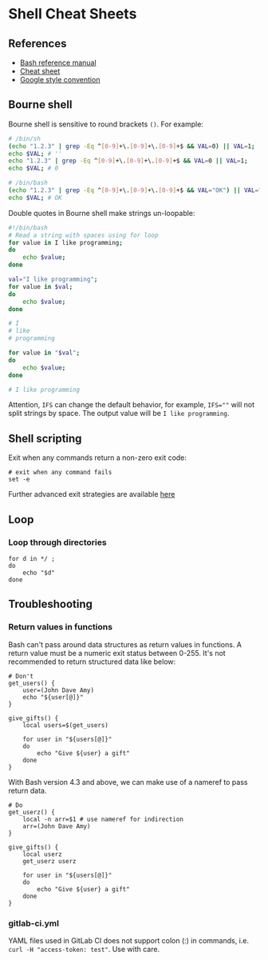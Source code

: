 # Shell Cheat Sheets


## References

- [Bash reference manual](https://www.gnu.org/savannah-checkouts/gnu/bash/manual/bash.html#index-trap-125)
- [Cheat sheet](https://gist.github.com/LeCoupa/122b12050f5fb267e75f)
- [Google style convention](https://google.github.io/styleguide/shellguide.html)

## Bourne shell

Bourne shell is sensitive to round brackets `()`. For example:

```bash
# /bin/sh
(echo "1.2.3" | grep -Eq ^[0-9]+\.[0-9]+\.[0-9]+$ && VAL=0) || VAL=1;
echo $VAL; # ''
echo "1.2.3" | grep -Eq ^[0-9]+\.[0-9]+\.[0-9]+$ && VAL=0 || VAL=1;
echo $VAL; # 0

# /bin/bash
(echo "1.2.3" | grep -Eq ^[0-9]+\.[0-9]+\.[0-9]+$ && VAL="OK") || VAL="NOK";
echo $VAL; # OK
```

Double quotes in Bourne shell make strings un-loopable:

```bash
#!/bin/bash
# Read a string with spaces using for loop
for value in I like programming;
do
    echo $value;
done

val="I like programming";
for value in $val;
do
    echo $value;
done

# I
# like
# programming

for value in "$val";
do
    echo $value;
done

# I like programming
```

Attention, `IFS` can change the default behavior, for example, `IFS=""` will not split strings by space. The output value will be `I like programming`.

## Shell scripting

Exit when any commands return a non-zero exit code:

```shell
# exit when any command fails
set -e
```

Further advanced exit strategies are available [here](https://intoli.com/blog/exit-on-errors-in-bash-scripts/)

## Loop

### Loop through directories

```shell
for d in */ ;
do
    echo "$d"
done
```

## Troubleshooting

### Return values in functions

Bash can't pass around data structures as return values in functions. A return value must be a numeric exit status between 0-255. It's not recommended to return structured data like below:

```shell
# Don't
get_users() {
    user=(John Dave Amy)
    echo "${user[@]}"
}

give_gifts() {
    local users=$(get_users)

    for user in "${users[@]}"
    do
        echo "Give ${user} a gift"
    done
}
```

With Bash version 4.3 and above, we can make use of a nameref to pass return data.

```shell
# Do
get_userz() {
    local -n arr=$1 # use nameref for indirection
    arr=(John Dave Amy)
}

give_gifts() {
    local userz
    get_userz userz

    for user in "${users[@]}"
    do
        echo "Give ${user} a gift"
    done
}
```

### gitlab-ci.yml

YAML files used in GitLab CI does not support colon (:) in commands, i.e. `curl -H "access-token: test"`. Use with care.
